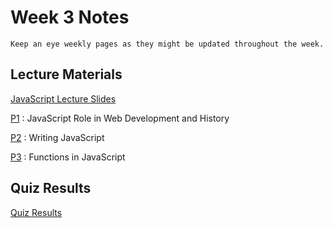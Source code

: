 Week 3 Notes
============================

```{note}
Keep an eye weekly pages as they might be updated throughout the week.
```

## Lecture Materials

<a href="../resources/10_23_20-javascript.pdf">JavaScript Lecture Slides</a>

[P1](https://uci.yuja.com/V/Video?v=2068152&node=7812662&a=664039359&autoplay=1)
: JavaScript Role in Web Development and History

[P2](https://uci.yuja.com/V/Video?v=2068175&node=7812706&a=1588305908&autoplay=1)
: Writing JavaScript

[P3](https://uci.yuja.com/V/Video?v=2068284&node=7812853&a=1601314754&autoplay=1)
: Functions in JavaScript 

## Quiz Results

<a href="../resources/QZ_Week_3_Quiz_Results.pdf" >Quiz Results</a>

